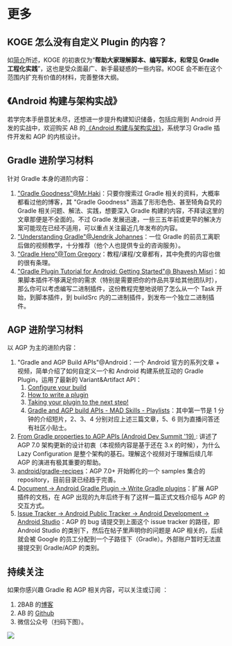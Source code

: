 # 更多

## KOGE 怎么没有自定义 Plugin 的内容？

如[简介](./README.md)所述，KOGE 的初衷仅为“**帮助大家理解脚本、编写脚本，和常见 Gradle 工程化实践**”，这也是受众面最广、新手最疑惑的一些内容。KOGE 会不断在这个范围内扩充有价值的材料，完善整体大纲。

## 《Android 构建与架构实战》

若学完本手册意犹未尽，还想进一步提升构建知识储备，包括应用到 Android 开发的实战中，欢迎购买 AB 的[《Android 构建与架构实战》](https://2bab.me/zh/blog/2023-05-14-extend-android-build-zh-unevils/)，系统学习 Gradle 插件开发和 AGP 的内核设计。

## Gradle 进阶学习材料

针对 Gradle 本身的进阶内容：

1. ["Gradle Goodness"@Mr.Haki](https://blog.mrhaki.com/search/label/Gradle%3AGoodness)：只要你搜索过 Gradle 相关的资料，大概率都看过他的博客，其 "Gradle Goodness" 涵盖了形形色色、甚至犄角旮旯的 Gradle 相关问题、解法、实践，想要深入 Gradle 构建的内容，不拜读这里的文章那便是不全面的。不过 Gradle 发展迅速，一些三五年前或更早的解决方案可能现在已经不适用，可以重点关注最近几年发布的内容。
2. ["Understanding Gradle"@Jendrik Johannes](https://www.youtube.com/channel/UCxACdAdoVVimgPoFwbdHUkQ/videos)：一位 Gradle 的前员工离职后做的视频教学，十分推荐（他个人也提供专业的咨询服务）。
3. ["Gradle Hero"@Tom Gregory](https://gradlehero.com/)：教程/课程/文章都有，其中免费的内容也做的很有条理。
4. ["Gradle Plugin Tutorial for Android: Getting Started"@
Bhavesh Misri](https://www.raywenderlich.com/22198417-gradle-plugin-tutorial-for-android-getting-started#toc-anchor-001)：如果脚本插件不够满足你的需求（特别是需要把你的作品共享给其他团队时），那么你可以考虑编写二进制插件，这份教程完整地说明了怎么从一个 Task 开始，到脚本插件，到 buildSrc 内的二进制插件，到发布一个独立二进制插件。

## AGP 进阶学习材料

以 AGP 为主的进阶内容：

1. "Gradle and AGP Build APIs"@Android：一个 Android 官方的系列文章 + 视频，简单介绍了如何自定义一个和 Android 构建系统互动的 Gradle Plugin，运用了最新的 Variant&Artifact API：
    1. [Configure your build](https://medium.com/androiddevelopers/gradle-and-agp-build-apis-configure-your-build-9a10db5b2262)
    2. [How to write a plugin](https://medium.com/androiddevelopers/gradle-and-agp-build-apis-how-to-write-a-plugin-1695b590e4ec)
    3. [Taking your plugin to the next step!](https://medium.com/androiddevelopers/gradle-and-agp-build-apis-taking-your-plugin-to-the-next-step-95e7bd1cd4c9)
    4. [Gradle and AGP build APIs - MAD Skills - Playlists](https://youtube.com/playlist?list=PLWz5rJ2EKKc8fyNmwKXYvA2CqxMhXqKXX)：其中第一节是 1 分钟的介绍短片，2、3、4 分别对应上述三篇文章，5、6 则为直播问答还有社区小贴士。
2. [From Gradle properties to AGP APIs (Android Dev Summit '19) ](https://www.youtube.com/watch?v=OTANozHzgPc): 讲述了 AGP 7.0 架构更新的设计初衷（本视频内容是基于还在 3.x 的时候），为什么 Lazy Configuration 是整个架构的基石。理解这个视频对于理解后续几年 AGP 的演进有极其重要的帮助。
3. [android/gradle-recipes](https://github.com/android/gradle-recipes)：AGP 7.0+ 开始孵化的一个 samples 集合的 repository，目前目录已经趋于完善。
4. [Document -> Android Gradle Plugin -> Write Gradle plugins](https://developer.android.com/build/extend-agp)：扩展 AGP 插件的文档，在 AGP 出现的九年后终于有了这样一篇正式文档介绍与 AGP 的交互方式。
5. [Issue Tracker -> Android Public Tracker -> Android Development -> Android Studio](https://issuetracker.google.com/issues?q=status:open%20componentid:826777&s=created_time:desc)：AGP 的 bug 请提交到上面这个 issue tracker 的路径，即 Android Studio 的类别下，然后在帖子里声明你的问题是 AGP 相关的，后续就会被 Google 的员工分配到一个子路径下（Gradle）。外部账户暂时无法直接提交到 Gradle/AGP 的类别。


## 持续关注

如果你感兴趣 Gradle 和 AGP 相关内容，可以关注或订阅 ：

1. 2BAB 的[博客](https://2bab.me/zh/)
2. AB 的 [Github](https://github.com/2bab/)
3. 微信公众号（扫码下图）。

![](https://2bab-images.lastmayday.com/blog/%E5%85%AC%E4%BC%97%E5%8F%B7.jpg?imageslim)